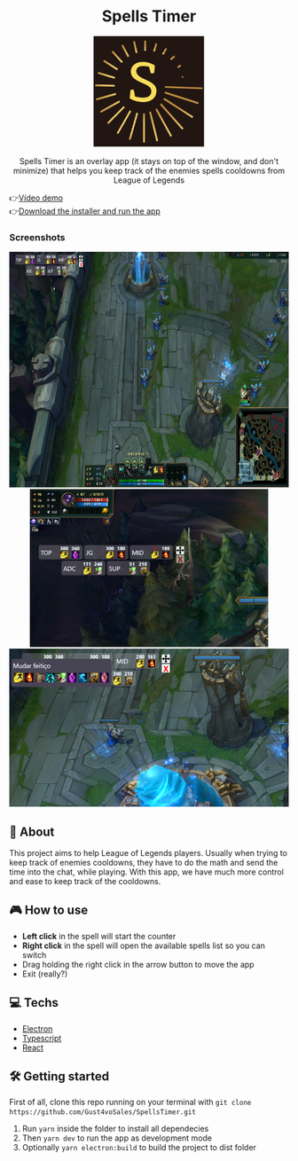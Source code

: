 <div align="center">
  <h1>Spells Timer</h1>
<img src="https://github.com/Gust4voSales/SpellsTimer/blob/main/public/icon.png" alt="icon" height="200">
</div>

<p align="center">Spells Timer is an overlay app (it stays on top of the window, and don't minimize) that helps you keep track of the enemies spells cooldowns from League of Legends</p>

👉[Vídeo demo](https://youtu.be/ZFd7fGYQGPc)<br>
👉[Download the installer and run the app](https://drive.google.com/file/d/1z8iNyHPzqO0yQLfy9t-lJIxvRkfBdW3X/view?usp=sharing)  

<h3>Screenshots</h3>
<div align="center">
  <img src=".github/running timers.png" alt="logo" height="425">
  <img src=".github/time-finishing.png" alt="logo" height="285">
  <img src=".github/change-spell.png" alt="logo" height="285">
</div>

## 📜 About
This project aims to help League of Legends players. Usually when trying to keep track of enemies cooldowns, they have to do the math and send the time into the chat, while playing. With this app, we have much more control and ease to keep track of the cooldowns.

## 🎮 How to use
- **Left click** in the spell will start the counter
- **Right click** in the spell will open the available spells list so you can switch
- Drag holding the right click in the arrow button to move the app
- Exit (really?)

## 💻 Techs
* [Electron](https://www.electronjs.org/)       
* [Typescript](https://www.typescriptlang.org/) 
* [React](https://reactjs.org/)   

## 🛠 Getting started
First of all, clone this repo running on your terminal with ````git clone https://github.com/Gust4voSales/SpellsTimer.git```` 
1. Run ````yarn```` inside the folder to install all dependecies
2. Then ````yarn dev```` to run the app as development mode
3. Optionally ````yarn electron:build```` to build the project to dist folder

